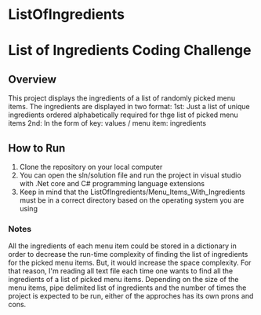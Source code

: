 # ListOfIngredients

<h1> List of Ingredients Coding Challenge </h1>
<h2> Overview </h2>
This project displays the ingredients of a list of randomly picked menu items.
The ingredients are displayed in two format:
1st: Just a list of unique ingredients ordered alphabetically required for thge list of picked menu items 
2nd: In the form of key: values / menu item: ingredients 

<h2> How to Run </h2>
<ol>
  <li>Clone the repository on your local computer</li>
  <li>You can open the sln/solution file and run the project in visual studio with .Net core and C# programming language extensions</li>
  <li>Keep in mind that the ListOfIngredients/Menu_Items_With_Ingredients must be in a correct directory based on the operating system you are using</li>
</ol>

<h3> Notes </h3>
All the ingredients of each menu item could be stored in a dictionary in order to decrease the run-time complexity of finding the list of ingredients for the picked menu items.
But, it would increase the space complexity. For that reason, I'm reading all text file each time one wants to find all the ingredients of a list of 
picked menu items.
Depending on the size of the menu items, pipe delimited list of ingredients and the number of times the project is expected to be run, either of the approches 
has its own prons and cons.
